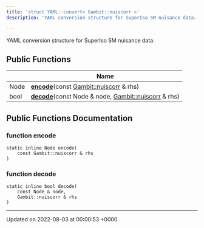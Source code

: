 ```yaml
---
title: 'struct YAML::convert< Gambit::nuiscorr >'
description: 'YAML conversion structure for SuperIso SM nuisance data. '

---
```









YAML conversion structure for SuperIso SM nuisance data. 

## Public Functions

|                | Name           |
| -------------- | -------------- |
| Node | **[encode](/documentation/code/gambit_sphinx/classes/structyaml_1_1convert_3_01gambit_1_1nuiscorr_01_4/#function-encode)**(const [Gambit::nuiscorr](/documentation/code/gambit_sphinx/classes/structgambit_1_1nuiscorr/) & rhs) |
| bool | **[decode](/documentation/code/gambit_sphinx/classes/structyaml_1_1convert_3_01gambit_1_1nuiscorr_01_4/#function-decode)**(const Node & node, [Gambit::nuiscorr](/documentation/code/gambit_sphinx/classes/structgambit_1_1nuiscorr/) & rhs) |

## Public Functions Documentation

### function encode

```
static inline Node encode(
    const Gambit::nuiscorr & rhs
)
```


### function decode

```
static inline bool decode(
    const Node & node,
    Gambit::nuiscorr & rhs
)
```


-------------------------------

Updated on 2022-08-03 at 00:00:53 +0000